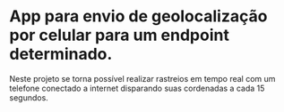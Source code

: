 # App para envio de geolocalização por celular para um endpoint determinado.

Neste projeto se torna possível realizar rastreios em tempo real com um telefone conectado a internet disparando suas cordenadas a cada 15 segundos.


